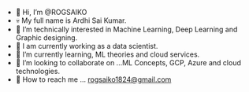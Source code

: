 - 👋 Hi, I’m @ROGSAIKO
- 💀 My full name is Ardhi Sai Kumar.
- 🧠 I’m technically interested in Machine Learning, Deep Learning and Graphic designing.
- 🧠 I am currently working as a data scientist.
- 🌱 I’m currently learning, ML theories and cloud services.
- 💞️ I’m looking to collaborate on ...ML Concepts, GCP, Azure and cloud technologies.
- 🧧 How to reach me ... rogsaiko1824@gmail.com

<!---
ROGSAIKO/ROGSAIKO is a ✨ special ✨ repository because its `README.md` (this file) appears on your GitHub profile.
You can click the Preview link to take a look at your changes.
--->
